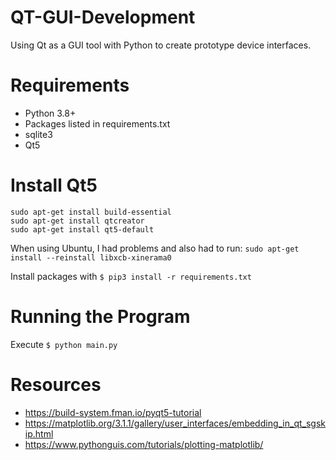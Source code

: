 # QT-GUI-Development
Using Qt as a GUI tool with Python to create prototype device interfaces.

# Requirements
* Python 3.8+
* Packages listed in requirements.txt
* sqlite3
* Qt5

# Install Qt5
```
sudo apt-get install build-essential
sudo apt-get install qtcreator
sudo apt-get install qt5-default
```
When using Ubuntu, I had problems and also had to run:
```sudo apt-get install --reinstall libxcb-xinerama0```

Install packages with ```$ pip3 install -r requirements.txt```

# Running the Program

Execute ```$ python main.py```

# Resources
* https://build-system.fman.io/pyqt5-tutorial
* https://matplotlib.org/3.1.1/gallery/user_interfaces/embedding_in_qt_sgskip.html
* https://www.pythonguis.com/tutorials/plotting-matplotlib/